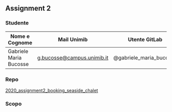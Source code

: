 ## Assignment 2
### Studente

| Nome e Cognome  | Mail Unimib | Utente GitLab |
| ---------------- | ------------- | ------------------  |
| Gabriele Maria Bucosse  | g.bucosse@campus.unimib.it  | @gabriele_maria_bucosse  |

### Repo
[2020_assignment2_booking_seaside_chalet](https://gitlab.com/gabriele_maria_bucosse/2020_assignment2_booking_seaside_chalet)

### Scopo
